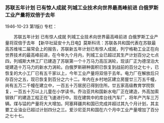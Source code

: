 ### 苏联五年计划  已有惊人成就  列城工业技术向世界最高峰前进  白俄罗斯工业产量将双倍于去年

1946-10-23
第1版()
专栏：

　　苏联五年计划
    已有惊人成就
    列城工业技术向世界最高峰前进 
    白俄罗斯工业产量将双倍于去年
    【新华社延安十九日电】莫斯科讯：苏联各共和国代表在苏联最高苏维埃二届常会上的报告，苏联新五年计划已有惊人成就，列宁格勒工业正在向世界技术的最高峰前进，在今年九个月内，列城工业已超过其生产计划百分之七点四，列城斯大林工厂已建造了苏联第一个十万马力高压涡轮，现该厂正为德涅泊大堤建造十万马力的新水力涡轮。白俄罗斯耕种面积已恢复到战前的百分之七十，已恢复的大小工厂已有五千家以上，今年工业产量将双倍于去年。电力厂在解放后只存百分之五，现已恢复到百分之六十二。年内在乡村地区建立房屋廿三万五千幢，尚有五万二千幢在建立中，一百五十万居民已得到住所。廿五家高级教育学院恢复，一百五十万以上儿童在小学读书。乔治亚共和国新水电厂正在建造，外高加索钢铁厂的建造工程正在飞速进行中。现在建筑中的库台线汽车厂，将年产汽车三万辆。煤与锰的产量将大大增加。阿塞拜疆共和国已完成并超过其九个月计划，其主要工业油业已超过计划四分之三。爱沙尼亚共和国在六个月中工业产量增加了百分之七十七。
